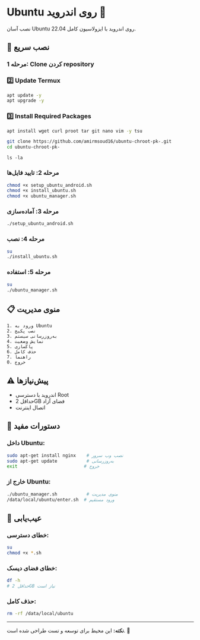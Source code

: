 # Ubuntu روی اندروید 🐧

نصب آسان Ubuntu 22.04 روی اندروید با ایزولاسیون کامل.

## 🚀 نصب سریع

### مرحله 1: Clone کردن repository

### 2️⃣ Update Termux

```bash
apt update -y
apt upgrade -y
```

### 3️⃣ Install Required Packages
```bash
apt install wget curl proot tar git nano vim -y tsu
```
```bash
git clone https://github.com/amirmsoud16/ubuntu-chroot-pk-.git
cd ubuntu-chroot-pk-
```
```
ls -la
```
### مرحله 2: تایید فایل‌ها
```bash
chmod +x setup_ubuntu_android.sh
chmod +x install_ubuntu.sh
chmod +x ubuntu_manager.sh
```

### مرحله 3: آماده‌سازی
```bash
./setup_ubuntu_android.sh
```

### مرحله 4: نصب
```bash
su
./install_ubuntu.sh
```

### مرحله 5: استفاده
```bash
su
./ubuntu_manager.sh
```

## 📋 منوی مدیریت

```
1. ورود به Ubuntu
2. نصب پکیج
3. به‌روزرسانی سیستم
4. نمایش وضعیت
5. پاکسازی
6. حذف کامل
7. راهنما
0. خروج
```

## ⚠️ پیش‌نیازها

- اندروید با دسترسی Root
- حداقل 2GB فضای آزاد
- اتصال اینترنت

## 🔧 دستورات مفید

### داخل Ubuntu:
```bash
sudo apt-get install nginx    # نصب وب سرور
sudo apt-get update           # به‌روزرسانی
exit                         # خروج
```

### خارج از Ubuntu:
```bash
./ubuntu_manager.sh           # منوی مدیریت
/data/local/ubuntu/enter.sh  # ورود مستقیم
```

## 🐛 عیب‌یابی

### خطای دسترسی:
```bash
su
chmod +x *.sh
```

### خطای فضای دیسک:
```bash
df -h
# حداقل 2GB نیاز است
```

### حذف کامل:
```bash
rm -rf /data/local/ubuntu
```

---

**نکته:** این محیط برای توسعه و تست طراحی شده است. 🎉 
